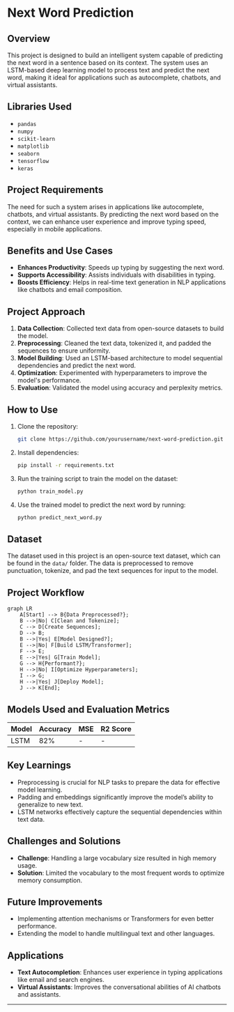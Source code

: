 # Next Word Prediction

## Overview
This project is designed to build an intelligent system capable of predicting the next word in a sentence based on its context. The system uses an LSTM-based deep learning model to process text and predict the next word, making it ideal for applications such as autocomplete, chatbots, and virtual assistants.

## Libraries Used
- `pandas`
- `numpy`
- `scikit-learn`
- `matplotlib`
- `seaborn`
- `tensorflow`
- `keras`

## Project Requirements
The need for such a system arises in applications like autocomplete, chatbots, and virtual assistants. By predicting the next word based on the context, we can enhance user experience and improve typing speed, especially in mobile applications.

## Benefits and Use Cases
- **Enhances Productivity**: Speeds up typing by suggesting the next word.
- **Supports Accessibility**: Assists individuals with disabilities in typing.
- **Boosts Efficiency**: Helps in real-time text generation in NLP applications like chatbots and email composition.

## Project Approach
1. **Data Collection**: Collected text data from open-source datasets to build the model.
2. **Preprocessing**: Cleaned the text data, tokenized it, and padded the sequences to ensure uniformity.
3. **Model Building**: Used an LSTM-based architecture to model sequential dependencies and predict the next word.
4. **Optimization**: Experimented with hyperparameters to improve the model's performance.
5. **Evaluation**: Validated the model using accuracy and perplexity metrics.

## How to Use
1. Clone the repository:
    ```bash
    git clone https://github.com/yourusername/next-word-prediction.git
    ```
2. Install dependencies:
    ```bash
    pip install -r requirements.txt
    ```
3. Run the training script to train the model on the dataset:
    ```bash
    python train_model.py
    ```
4. Use the trained model to predict the next word by running:
    ```bash
    python predict_next_word.py
    ```

## Dataset
The dataset used in this project is an open-source text dataset, which can be found in the `data/` folder. The data is preprocessed to remove punctuation, tokenize, and pad the text sequences for input to the model.

## Project Workflow

```mermaid
graph LR
    A[Start] --> B{Data Preprocessed?};
    B -->|No| C[Clean and Tokenize];
    C --> D[Create Sequences];
    D --> B;
    B -->|Yes| E[Model Designed?];
    E -->|No| F[Build LSTM/Transformer];
    F --> E;
    E -->|Yes| G[Train Model];
    G --> H{Performant?};
    H -->|No| I[Optimize Hyperparameters];
    I --> G;
    H -->|Yes| J[Deploy Model];
    J --> K[End];
```

## Models Used and Evaluation Metrics

| Model | Accuracy | MSE | R2 Score |
|-------|----------|-----|----------|
| LSTM  | 82%      | -   | -        |


## Key Learnings
- Preprocessing is crucial for NLP tasks to prepare the data for effective model learning.
- Padding and embeddings significantly improve the model’s ability to generalize to new text.
- LSTM networks effectively capture the sequential dependencies within text data.

## Challenges and Solutions
- **Challenge**: Handling a large vocabulary size resulted in high memory usage.
- **Solution**: Limited the vocabulary to the most frequent words to optimize memory consumption.

## Future Improvements
- Implementing attention mechanisms or Transformers for even better performance.
- Extending the model to handle multilingual text and other languages.

## Applications
- **Text Autocompletion**: Enhances user experience in typing applications like email and search engines.
- **Virtual Assistants**: Improves the conversational abilities of AI chatbots and assistants.

---

